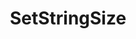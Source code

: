 ---
title: SetStringSize
position: 1.4
type: ""
description: Surrounds the string with the 'size' rich text tag

parameters:
  - name: string <em>s</em>
    content: The string to surround with the rich text tag
  - name: float <em>newSize</em>
    content: The new size of the passed string

content_markdown: |-
  Returns the original string but surrounded with the **size** tag set to the passed size.

right_code_blocks:
  - title: Example
    language: csharp
    code_block: |-
      string myLargeString = IDCUtils.SetStringSize("Hello IDC!", 25.5f);

---